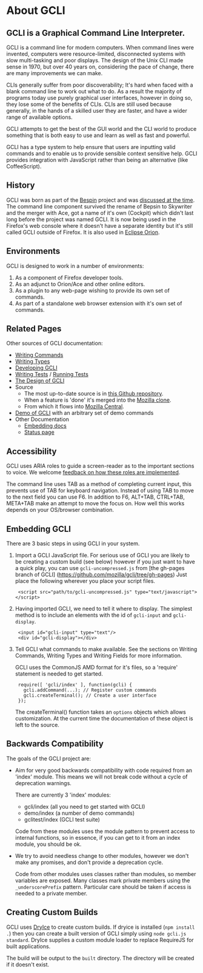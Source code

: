 
# About GCLI

## GCLI is a Graphical Command Line Interpreter.

GCLI is a command line for modern computers. When command lines were invented,
computers were resource-limited, disconnected systems with slow multi-tasking
and poor displays. The design of the Unix CLI made sense in 1970, but over 40
years on, considering the pace of change, there are many improvements we can
make.

CLIs generally suffer from poor discoverability; It's hard when faced with a
blank command line to work out what to do. As a result the majority of programs
today use purely graphical user interfaces, however in doing so, they lose some
of the benefits of CLIs. CLIs are still used because generally, in the hands of
a skilled user they are faster, and have a wider range of available options.

GCLI attempts to get the best of the GUI world and the CLI world to produce
something that is both easy to use and learn as well as fast and powerful.

GCLI has a type system to help ensure that users are inputting valid commands
and to enable us to provide sensible context sensitive help. GCLI provides
integration with JavaScript rather than being an alternative (like CoffeeScript).


## History

GCLI was born as part of the
[Bespin](http://ajaxian.com/archives/canvas-for-a-text-editor) project and was
[discussed at the time](http://j.mp/bespin-cli). The command line component
survived the rename of Bepsin to Skywriter and the merger with Ace, got a name
of it's own (Cockpit) which didn't last long before the project was named GCLI.
It is now being used in the Firefox's web console where it doesn't have a
separate identity but it's still called GCLI outside of Firefox. It is also
used in [Eclipse Orion](http://www.eclipse.org/orion/).


## Environments

GCLI is designed to work in a number of environments:

1. As a component of Firefox developer tools.
2. As an adjunct to Orion/Ace and other online editors.
3. As a plugin to any web-page wishing to provide its own set of commands.
4. As part of a standalone web browser extension with it's own set of commands.


## Related Pages

Other sources of GCLI documentation:

- [Writing Commands](writing-commands.md)
- [Writing Types](writing-types.md)
- [Developing GCLI](developing-gcli.md)
- [Writing Tests](writing-tests.md) / [Running Tests](running-tests.md)
- [The Design of GCLI](design.md)
- Source
  - The most up-to-date source is in [this Github repository](https://github.com/joewalker/gcli/).
  - When a feature is 'done' it's merged into the [Mozilla clone](https://github.com/mozilla/gcli/).
  - From which it flows into [Mozilla Central](https://hg.mozilla.org/mozilla-central/file/tip/browser/devtools/commandline).
- [Demo of GCLI](http://mozilla.github.com/gcli/) with an arbitrary set of demo
  commands
- Other Documentation
  - [Embedding docs](https://github.com/mozilla/gcli/blob/master/docs/index.md)
  - [Status page](http://mozilla.github.com/devtools/2011/status.html#gcli)


## Accessibility

GCLI uses ARIA roles to guide a screen-reader as to the important sections to
voice. We welcome [feedback on how these roles are implemented](https://bugzilla.mozilla.org/enter_bug.cgi?product=Firefox&component=Developer+Tools:+Graphic+Commandline+and+Toolbar&rep_platform=All&op_sys=All&short_desc=GCLI).

The command line uses TAB as a method of completing current input, this
prevents use of TAB for keyboard navigation. Instead of using TAB to move to
the next field you can use F6. In addition to F6, ALT+TAB, CTRL+TAB, META+TAB
make an attempt to move the focus on. How well this works depends on your
OS/browser combination.


## Embedding GCLI

There are 3 basic steps in using GCLI in your system.

1. Import a GCLI JavaScript file.
   For serious use of GCLI you are likely to be creating a custom build (see
   below) however if you just want to have a quick play, you can use
   ``gcli-uncompressed.js`` from [the gh-pages branch of GCLI]
   (https://github.com/mozilla/gcli/tree/gh-pages)
   Just place the following wherever you place your script files.

        <script src="path/to/gcli-uncompressed.js" type="text/javascript"></script>

2. Having imported GCLI, we need to tell it where to display. The simplest
   method is to include an elements with the id of ``gcli-input`` and
   ``gcli-display``.

        <input id="gcli-input" type="text"/>
        <div id="gcli-display"></div>

3. Tell GCLI what commands to make available. See the sections on Writing
   Commands, Writing Types and Writing Fields for more information.

   GCLI uses the CommonJS AMD format for it's files, so a 'require' statement
   is needed to get started.

        require([ 'gcli/index' ], function(gcli) {
          gcli.addCommand(...); // Register custom commands
          gcli.createTerminal(); // Create a user interface
        });

   The createTerminal() function takes an ``options`` objects which allows
   customization. At the current time the documentation of these object is left
   to the source.


## Backwards Compatibility

The goals of the GCLI project are:

- Aim for very good backwards compatibility with code required from an
  'index' module. This means we will not break code without a cycle of
  deprecation warnings.

  There are currently 3 'index' modules:
  - gcli/index (all you need to get started with GCLI)
  - demo/index (a number of demo commands)
  - gclitest/index (GCLI test suite)

  Code from these modules uses the module pattern to prevent access to internal
  functions, so in essence, if you can get to it from an index module, you
  should be ok.

- We try to avoid needless change to other modules, however we don't make any
  promises, and don't provide a deprecation cycle.

  Code from other modules uses classes rather than modules, so member variables
  are exposed. Many classes mark private members using the `_underscorePrefix`
  pattern. Particular care should be taken if access is needed to a private
  member.


## Creating Custom Builds

GCLI uses [DryIce](https://github.com/mozilla/dryice) to create custom builds.
If dryice is installed (``npm install .``) then you can create a built
version of GCLI simply using ``node gcli.js standard``. DryIce supplies a custom
module loader to replace RequireJS for built applications.

The build will be output to the ``built`` directory. The directory will be
created if it doesn't exist.
